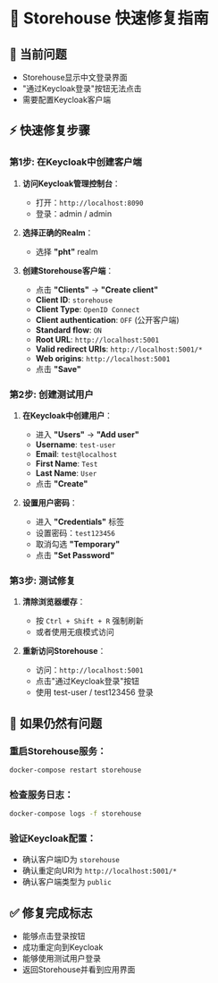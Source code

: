 # 🔧 Storehouse 快速修复指南

## 🚨 **当前问题**
- Storehouse显示中文登录界面
- "通过Keycloak登录"按钮无法点击
- 需要配置Keycloak客户端

## ⚡ **快速修复步骤**

### **第1步: 在Keycloak中创建客户端**

1. **访问Keycloak管理控制台**：
   - 打开：`http://localhost:8090`
   - 登录：admin / admin

2. **选择正确的Realm**：
   - 选择 **"pht"** realm

3. **创建Storehouse客户端**：
   - 点击 **"Clients"** → **"Create client"**
   - **Client ID**: `storehouse`
   - **Client Type**: `OpenID Connect`
   - **Client authentication**: `OFF` (公开客户端)
   - **Standard flow**: `ON`
   - **Root URL**: `http://localhost:5001`
   - **Valid redirect URIs**: `http://localhost:5001/*`
   - **Web origins**: `http://localhost:5001`
   - 点击 **"Save"**

### **第2步: 创建测试用户**

1. **在Keycloak中创建用户**：
   - 进入 **"Users"** → **"Add user"**
   - **Username**: `test-user`
   - **Email**: `test@localhost`
   - **First Name**: `Test`
   - **Last Name**: `User`
   - 点击 **"Create"**

2. **设置用户密码**：
   - 进入 **"Credentials"** 标签
   - 设置密码：`test123456`
   - 取消勾选 **"Temporary"**
   - 点击 **"Set Password"**

### **第3步: 测试修复**

1. **清除浏览器缓存**：
   - 按 `Ctrl + Shift + R` 强制刷新
   - 或者使用无痕模式访问

2. **重新访问Storehouse**：
   - 访问：`http://localhost:5001`
   - 点击"通过Keycloak登录"按钮
   - 使用 test-user / test123456 登录

## 🔄 **如果仍然有问题**

### **重启Storehouse服务**：
```bash
docker-compose restart storehouse
```

### **检查服务日志**：
```bash
docker-compose logs -f storehouse
```

### **验证Keycloak配置**：
- 确认客户端ID为 `storehouse`
- 确认重定向URI为 `http://localhost:5001/*`
- 确认客户端类型为 `public`

## ✅ **修复完成标志**
- 能够点击登录按钮
- 成功重定向到Keycloak
- 能够使用测试用户登录
- 返回Storehouse并看到应用界面

